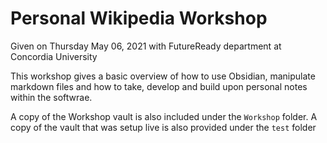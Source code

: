 # Personal Wikipedia Workshop
Given on Thursday May 06, 2021 with FutureReady department at Concordia University

This workshop gives a basic overview of how to use Obsidian, manipulate markdown files and how to take, develop and build upon personal notes within the softwrae. 

A copy of the Workshop vault is also included under the `Workshop` folder. A copy of the vault that was setup live is also provided under the `test` folder
